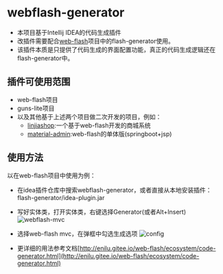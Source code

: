 # webflash-generator
- 本项目基于Intellij IDEA的代码生成插件
- 改插件需要配合[web-flash]()项目中的flash-generator使用。
- 该插件本质是只提供了代码生成的界面配置功能，真正的代码生成逻辑还在flash-generator中。

## 插件可使用范围
- web-flash项目
- guns-lite项目
- 以及其他基于上述两个项目做二次开发的项目，例如：
    - [linjiashop]():一个基于web-flash开发的商城系统
    - [material-admin]():web-flash的单体版(springboot+jsp)


## 使用方法
 以在web-flash项目中使用为例：
- 在idea插件仓库中搜索webflash-generator，或者直接从本地安装插件：flash-generator/idea-plugin.jar
- 写好实体类，打开实体类，右键选择Generator(或者Alt+Insert) 
![webflash-mvc](https://gitee.com/enilu/web-flash/raw/master/docs/img/plugin/generator.jpg)
- 选择web-flash mvc，在弹框中勾选生成选项
![config](https://gitee.com/enilu/web-flash/raw/master/docs/img/plugin/generator-config.jpg)

- 更详细的用法参考文档[http://enilu.gitee.io/web-flash/ecosystem/code-generator.html](http://enilu.gitee.io/web-flash/ecosystem/code-generator.html)

